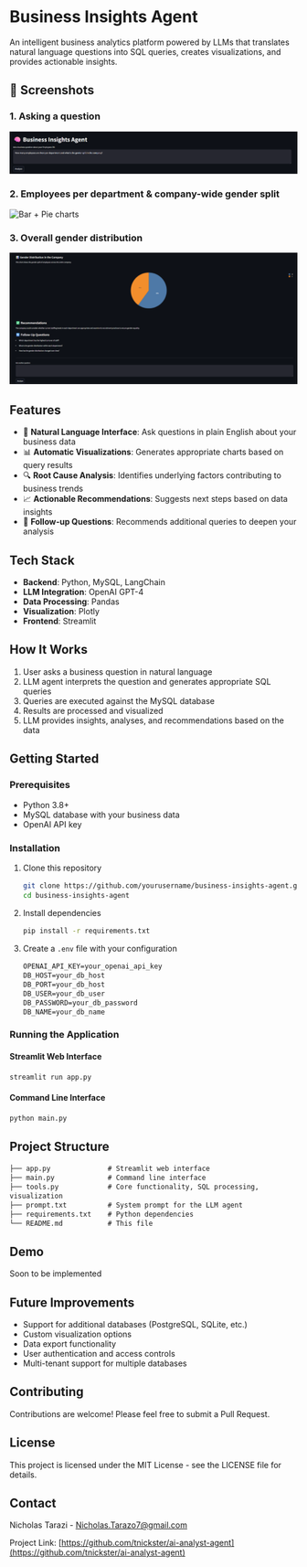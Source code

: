 # Business Insights Agent

An intelligent business analytics platform powered by LLMs that translates natural language questions into SQL queries, creates visualizations, and provides actionable insights.

## 📸 Screenshots

### 1. Asking a question
![Agent input prompt](images/agent_input.png)

### 2. Employees per department & company-wide gender split
![Bar + Pie charts](images/dept_gender_split.png)

### 3. Overall gender distribution
![Overall gender pie](images/gender_pie.png)

## Features

- 💬 **Natural Language Interface**: Ask questions in plain English about your business data
- 📊 **Automatic Visualizations**: Generates appropriate charts based on query results
- 🔍 **Root Cause Analysis**: Identifies underlying factors contributing to business trends
- 📈 **Actionable Recommendations**: Suggests next steps based on data insights
- 🔄 **Follow-up Questions**: Recommends additional queries to deepen your analysis

## Tech Stack

- **Backend**: Python, MySQL, LangChain
- **LLM Integration**: OpenAI GPT-4
- **Data Processing**: Pandas
- **Visualization**: Plotly
- **Frontend**: Streamlit

## How It Works

1. User asks a business question in natural language
2. LLM agent interprets the question and generates appropriate SQL queries
3. Queries are executed against the MySQL database
4. Results are processed and visualized
5. LLM provides insights, analyses, and recommendations based on the data

## Getting Started

### Prerequisites

- Python 3.8+
- MySQL database with your business data
- OpenAI API key

### Installation

1. Clone this repository
   ```bash
   git clone https://github.com/yourusername/business-insights-agent.git
   cd business-insights-agent
   ```

2. Install dependencies
   ```bash
   pip install -r requirements.txt
   ```

3. Create a `.env` file with your configuration
   ```
   OPENAI_API_KEY=your_openai_api_key 
   DB_HOST=your_db_host
   DB_PORT=your_db_host
   DB_USER=your_db_user
   DB_PASSWORD=your_db_password
   DB_NAME=your_db_name
   ```

### Running the Application

#### Streamlit Web Interface
```bash
streamlit run app.py
```

#### Command Line Interface
```bash
python main.py
```

## Project Structure

```
├── app.py              # Streamlit web interface
├── main.py             # Command line interface
├── tools.py            # Core functionality, SQL processing, visualization
├── prompt.txt          # System prompt for the LLM agent
├── requirements.txt    # Python dependencies
└── README.md           # This file
```

## Demo

Soon to be implemented

## Future Improvements

- Support for additional databases (PostgreSQL, SQLite, etc.)
- Custom visualization options
- Data export functionality
- User authentication and access controls
- Multi-tenant support for multiple databases

## Contributing

Contributions are welcome! Please feel free to submit a Pull Request.

## License

This project is licensed under the MIT License - see the LICENSE file for details.

## Contact

Nicholas Tarazi - Nicholas.Tarazo7@gmail.com

Project Link: [https://github.com/tnickster/ai-analyst-agent](https://github.com/tnickster/ai-analyst-agent)
